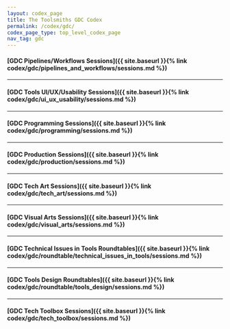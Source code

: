 ```yaml
---
layout: codex_page
title: The Toolsmiths GDC Codex
permalink: /codex/gdc/
codex_page_type: top_level_codex_page
nav_tag: gdc
---
```


#### [GDC Pipelines/Workflows Sessions]({{ site.baseurl }}{% link codex/gdc/pipelines_and_workflows/sessions.md %})

------

#### [GDC Tools UI/UX/Usability Sessions]({{ site.baseurl }}{% link codex/gdc/ui_ux_usability/sessions.md %})

------

#### [GDC Programming Sessions]({{ site.baseurl }}{% link codex/gdc/programming/sessions.md %})

------

#### [GDC Production Sessions]({{ site.baseurl }}{% link codex/gdc/production/sessions.md %})

------

#### [GDC Tech Art Sessions]({{ site.baseurl }}{% link codex/gdc/tech_art/sessions.md %})

------

#### [GDC Visual Arts Sessions]({{ site.baseurl }}{% link codex/gdc/visual_arts/sessions.md %})

------

#### [GDC Technical Issues in Tools Roundtables]({{ site.baseurl }}{% link codex/gdc/roundtable/technical_issues_in_tools/sessions.md %})

------

#### [GDC Tools Design Roundtables]({{ site.baseurl }}{% link codex/gdc/roundtable/tools_design/sessions.md %})

------

#### [GDC Tech Toolbox Sessions]({{ site.baseurl }}{% link codex/gdc/tech_toolbox/sessions.md %})